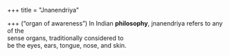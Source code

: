 +++
title = "Jnanendriya"

+++
(“organ of awareness”) In Indian **philosophy**, jnanendriya refers to any of the  
sense organs, traditionally considered to  
be the eyes, ears, tongue, nose, and skin.